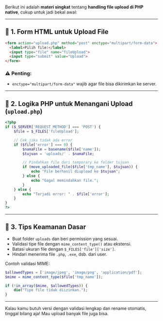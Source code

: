 Berikut ini adalah **materi singkat** tentang **handling file upload di PHP native**, cukup untuk jadi bekal awal:

---

## 📂 1. Form HTML untuk Upload File

```html
<form action="upload.php" method="post" enctype="multipart/form-data">
  <label>Pilih file:</label>
  <input type="file" name="fileUpload">
  <input type="submit" value="Upload">
</form>
```

### ⚠️ Penting:
- `enctype="multipart/form-data"` wajib agar file bisa dikirimkan ke server.

---

## 🧠 2. Logika PHP untuk Menangani Upload (`upload.php`)

```php
<?php
if ($_SERVER['REQUEST_METHOD'] === 'POST') {
    $file = $_FILES['fileUpload'];

    // Cek jika tidak ada error
    if ($file['error'] === 0) {
        $namaFile = basename($file['name']);
        $tujuan = 'uploads/' . $namaFile;

        // Pindahkan file dari temporary ke folder tujuan
        if (move_uploaded_file($file['tmp_name'], $tujuan)) {
            echo "File berhasil diupload ke $tujuan";
        } else {
            echo "Gagal memindahkan file.";
        }
    } else {
        echo "Terjadi error: " . $file['error'];
    }
}
?>
```

---

## 🔐 3. Tips Keamanan Dasar
- Buat folder `uploads` dan beri permission yang sesuai.
- Validasi tipe file dengan `mime_content_type()` atau ekstensi.
- Batasi ukuran file dengan `$_FILES['file']['size']`.
- Hindari menerima file `.php`, `.exe`, dsb. dari user.

Contoh validasi MIME:

```php
$allowedTypes = ['image/jpeg', 'image/png', 'application/pdf'];
$mime = mime_content_type($file['tmp_name']);

if (!in_array($mime, $allowedTypes)) {
    die("Tipe file tidak diizinkan.");
}
```

---

Kalau kamu butuh versi dengan validasi lengkap dan rename otomatis, tinggal bilang aja! Mau upload banyak file juga bisa.
